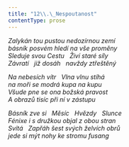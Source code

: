```yaml
---
title: "12\\.\_Nespoutanost"
contentType: prose
---
```


_Zalykán tou pustou nedozírnou zemí  
básník posvém hledí na vše proměny  
Sleduje svou Cestu   Živí staré síly  
Závratí   již dosáh   navždy ztřeštěný_

  

_Na nebesích vítr   Vlna vlnu stíhá  
na moři se modrá kupa na kupu  
Všude pne se ona božská pravost  
A obrazů tisíc při ní v zástupu_

  

_Básník zve si   Měsíc   Hvězdy   Slunce  
Fénixe i s družkou objal z obou stran  
Svítá   Zapřáh šest svých želvích obrů  
jede si mýt nohy ke stromu fusang_
